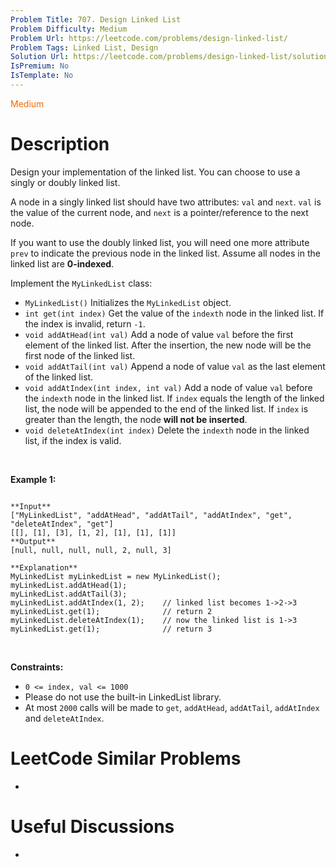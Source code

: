 ```yaml
---
Problem Title: 707. Design Linked List
Problem Difficulty: Medium
Problem Url: https://leetcode.com/problems/design-linked-list/
Problem Tags: Linked List, Design
Solution Url: https://leetcode.com/problems/design-linked-list/solution/
IsPremium: No
IsTemplate: No
---
```


<span style="color: rgb(239, 108, 0);">Medium</span>

# Description

Design your implementation of the linked list. You can choose to use a singly or doubly linked list.  

A node in a singly linked list should have two attributes: `val` and `next`. `val` is the value of the current node, and `next` is a pointer/reference to the next node.  

If you want to use the doubly linked list, you will need one more attribute `prev` to indicate the previous node in the linked list. Assume all nodes in the linked list are **0-indexed**.


Implement the `MyLinkedList` class:


* `MyLinkedList()` Initializes the `MyLinkedList` object.
* `int get(int index)` Get the value of the `indexth` node in the linked list. If the index is invalid, return `-1`.
* `void addAtHead(int val)` Add a node of value `val` before the first element of the linked list. After the insertion, the new node will be the first node of the linked list.
* `void addAtTail(int val)` Append a node of value `val` as the last element of the linked list.
* `void addAtIndex(int index, int val)` Add a node of value `val` before the `indexth` node in the linked list. If `index` equals the length of the linked list, the node will be appended to the end of the linked list. If `index` is greater than the length, the node **will not be inserted**.
* `void deleteAtIndex(int index)` Delete the `indexth` node in the linked list, if the index is valid.


 


**Example 1:**



```

**Input**
["MyLinkedList", "addAtHead", "addAtTail", "addAtIndex", "get", "deleteAtIndex", "get"]
[[], [1], [3], [1, 2], [1], [1], [1]]
**Output**
[null, null, null, null, 2, null, 3]

**Explanation**
MyLinkedList myLinkedList = new MyLinkedList();
myLinkedList.addAtHead(1);
myLinkedList.addAtTail(3);
myLinkedList.addAtIndex(1, 2);    // linked list becomes 1->2->3
myLinkedList.get(1);              // return 2
myLinkedList.deleteAtIndex(1);    // now the linked list is 1->3
myLinkedList.get(1);              // return 3

```

 


**Constraints:**


* `0 <= index, val <= 1000`
* Please do not use the built-in LinkedList library.
* At most `2000` calls will be made to `get`, `addAtHead`, `addAtTail`, `addAtIndex` and `deleteAtIndex`.




# LeetCode Similar Problems

- []()

# Useful Discussions

- []()
